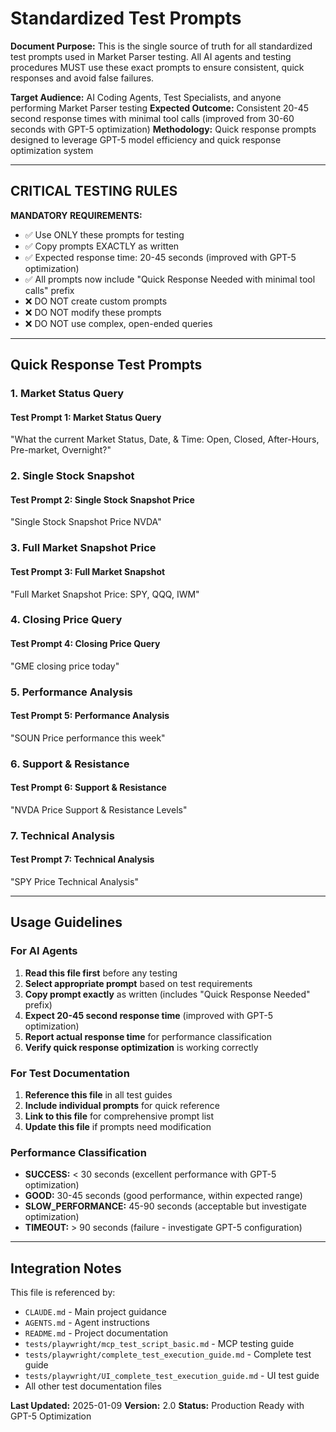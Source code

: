 # Standardized Test Prompts

**Document Purpose:** This is the single source of truth for all
standardized test prompts used in Market Parser testing. All AI agents
and testing procedures MUST use these exact prompts to ensure
consistent, quick responses and avoid false failures.

**Target Audience:** AI Coding Agents, Test Specialists, and anyone
performing Market Parser testing
**Expected Outcome:** Consistent 20-45 second response times with minimal
tool calls (improved from 30-60 seconds with GPT-5 optimization)
**Methodology:** Quick response prompts designed to leverage GPT-5 model
efficiency and quick response optimization system

---

## CRITICAL TESTING RULES

**MANDATORY REQUIREMENTS:**

- ✅ Use ONLY these prompts for testing
- ✅ Copy prompts EXACTLY as written
- ✅ Expected response time: 20-45 seconds (improved with GPT-5 optimization)
- ✅ All prompts now include "Quick Response Needed with minimal tool calls" prefix
- ❌ DO NOT create custom prompts
- ❌ DO NOT modify these prompts
- ❌ DO NOT use complex, open-ended queries

---

## Quick Response Test Prompts

### 1. Market Status Query

#### Test Prompt 1: Market Status Query

"What the current Market Status, Date, & Time: Open, Closed, After-Hours, Pre-market, Overnight?"

### 2. Single Stock Snapshot

#### Test Prompt 2: Single Stock Snapshot Price

"Single Stock Snapshot Price NVDA"

### 3. Full Market Snapshot Price

#### Test Prompt 3: Full Market Snapshot

"Full Market Snapshot Price: SPY, QQQ, IWM"

### 4. Closing Price Query

#### Test Prompt 4: Closing Price Query

"GME closing price today"

### 5. Performance Analysis

#### Test Prompt 5: Performance Analysis

"SOUN Price performance this week"

### 6. Support & Resistance

#### Test Prompt 6: Support & Resistance

"NVDA Price Support & Resistance Levels"

### 7. Technical Analysis

#### Test Prompt 7: Technical Analysis

"SPY Price Technical Analysis"

---

## Usage Guidelines

### For AI Agents

1. **Read this file first** before any testing
2. **Select appropriate prompt** based on test requirements
3. **Copy prompt exactly** as written (includes "Quick Response Needed" prefix)
4. **Expect 20-45 second response time** (improved with GPT-5 optimization)
5. **Report actual response time** for performance classification
6. **Verify quick response optimization** is working correctly

### For Test Documentation

1. **Reference this file** in all test guides
2. **Include individual prompts** for quick reference
3. **Link to this file** for comprehensive prompt list
4. **Update this file** if prompts need modification

### Performance Classification

- **SUCCESS:** < 30 seconds (excellent performance with GPT-5 optimization)
- **GOOD:** 30-45 seconds (good performance, within expected range)
- **SLOW_PERFORMANCE:** 45-90 seconds (acceptable but investigate optimization)
- **TIMEOUT:** > 90 seconds (failure - investigate GPT-5 configuration)

---

## Integration Notes

This file is referenced by:

- `CLAUDE.md` - Main project guidance
- `AGENTS.md` - Agent instructions
- `README.md` - Project documentation
- `tests/playwright/mcp_test_script_basic.md` - MCP testing guide
- `tests/playwright/complete_test_execution_guide.md` - Complete test
  guide
- `tests/playwright/UI_complete_test_execution_guide.md` - UI test guide
- All other test documentation files

**Last Updated:** 2025-01-09
**Version:** 2.0
**Status:** Production Ready with GPT-5 Optimization
